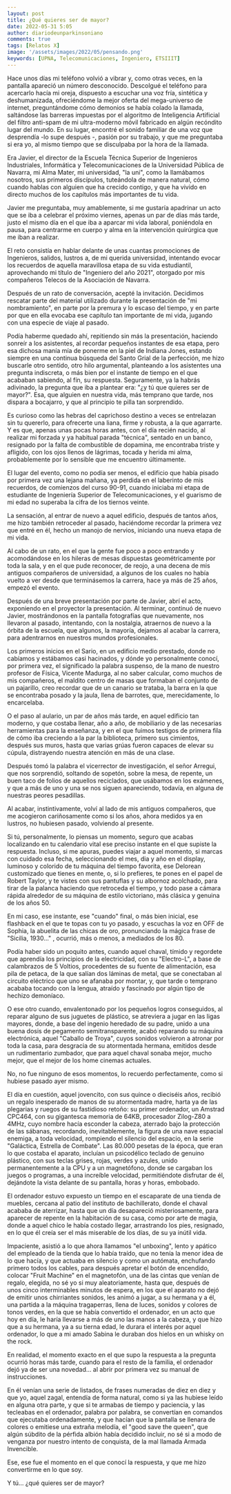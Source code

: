 ```yaml
---
layout: post
title: ¿Qué quieres ser de mayor?
date: 2022-05-31 5:05
author: diariodeunparkinsoniano
comments: true
tags: [Relatos X]
image: '/assets/images/2022/05/pensando.png'
keywords: [UPNA, Telecomunicaciones, Ingeniero, ETSIIIT]
---
```


Hace unos días mi teléfono volvió a vibrar y, como otras veces, en la pantalla apareció un número desconocido. 
Descolgué el teléfono para acercarlo hacía mi oreja, dispuesto a escuchar una voz fría, sintética y deshumanizada, ofreciéndome la mejor oferta del mega-universo de internet, preguntándome cómo demonios se había colado la llamada, saltándose las barreras impuestas por el algoritmo de Inteligencia Artificial del filtro anti-spam de mi ultra-moderno móvil fabricado en algún recóndito lugar del mundo.
En su lugar, encontré el sonido familiar de una voz que desprendía -lo supe después -, pasión por su trabajo, y que me preguntaba si era yo, al mismo tiempo que se disculpaba por la hora de la llamada.

Era Javier, el director de la Escuela Técnica Superior de Ingenieros Industriales, Informática y Telecomunicaciones de la Universidad Pública de Navarra, mi Alma Mater, mi universidad, "la uni", como la llamábamos nosotros, sus primeros discípulos, tuteándola de manera natural, cómo cuando hablas con alguien que ha crecido contigo, y que ha vivido en directo muchos de los capítulos más importantes de tu vida.

Javier me preguntaba, muy amablemente, si me gustaría apadrinar un acto que se iba a celebrar el próximo viernes, apenas un par de días más tarde, justo el mismo día en el que iba a aparcar mi vida laboral, poniéndola en pausa, para centrarme en cuerpo y alma en la intervención quirúrgica que me iban a realizar.

El reto consistía en hablar delante de unas cuantas promociones de Ingenieros, salidos, lustros a, de mi querida universidad, intentando evocar los recuerdos de aquella maravillosa etapa de su vida estudiantil, aprovechando mi título de "Ingeniero del año 2021", otorgado por mis compañeros Telecos de la Asociación de Navarra.

Después de un rato de conversación, acepté la invitación. Decidimos rescatar parte del material utilizado durante la presentación de "mi nombramiento", en parte por la premura y lo escaso del tiempo, y en parte por que en ella evocaba ese capítulo tan importante de mi vida, jugando con una especie de viaje al pasado.

Podía haberme quedado ahí, repitiendo sin más la presentación, haciendo sonreír a los asistentes, al recordar pequeños instantes de esa etapa, pero esa dichosa manía mía de ponerme en la piel de Indiana Jones, estando siempre en una continua búsqueda del Santo Grial de la perfección, me hizo buscarle otro sentido, otro hilo argumental, planteando a los asistentes una pregunta indiscreta, o más bien por el instante de tiempo en el que acababan sabiendo, al fín, su respuesta.
Seguramente, ya la habrás adivinado, la pregunta que iba a plantear era: "¿y tú que quieres ser de mayor?". Esa, que alguien en nuestra vida, más temprano que tarde, nos dispara a bocajarro, y que al principio te pilla tan sorprendido.

Es curioso como las hebras del caprichoso destino a veces se entrelazan sin tu quererlo, para ofrecerte una liana, firme y robusta, a la que agarrarte. Y es que, apenas unas pocas horas antes, con el día recién nacido, al realizar mi forzada y ya habitual parada "técnica", sentado en un banco, resignado por la falta de combustible de dopamina, me encontraba triste y afligido, con los ojos llenos de lágrimas, tocada y herida mi alma, probablemente por lo sensible que me encuentro últimamente.

El lugar del evento, como no podía ser menos, el edificio que había pisado por primera vez una lejana mañana, ya perdida en el laberinto de mis recuerdos, de comienzos del curso 90-91, cuando iniciaba mi etapa de estudiante de Ingeniería Superior de Telecomunicaciones, y el guarismo de mi edad no superaba la cifra de los tiernos veinte.

La sensación, al entrar de nuevo a aquel edificio, después de tantos años, me hizo también retroceder al pasado, haciéndome recordar la primera vez que entré en él, hecho un manojo de nervios, iniciando una nueva etapa de mi vida.

Al cabo de un rato, en el que la gente fue poco a poco entrando y acomodándose en los hileras de mesas dispuestas geométricamente por toda la sala, y en el que pude reconocer, de reojo, a una decena de mis antiguos compañeros de universidad, a algunos de los cuales no había vuelto a ver desde que terminásemos la carrera, hace ya más de 25 años, empezó el evento.

Después de una breve presentación por parte de Javier, abrí el acto, exponiendo en el proyector la presentación. Al terminar, continuó de nuevo Javier, mostrándonos en la pantalla fotografías que nuevamente, nos llevaron al pasado, intentando, con la nostalgia, atraernos de nuevo a la órbita de la escuela, que algunos, la mayoría, dejamos al acabar la carrera, para adentrarnos en nuestros mundos profesionales. 

Los primeros inicios en el Sario, en un edificio medio prestado, donde no cabíamos y estábamos casi hacinados, y dónde yo personalmente conocí, por primera vez, el significado la palabra suspenso, de la mano de nuestro profesor de Física, Vicente Madurga, al no saber calcular, como muchos de mis compañeros, el maldito centro de masas que formaban el conjunto de un pajarillo, creo recordar que de un canario se trataba, la barra en la que se encontraba posado y la jaula, llena de barrotes, que, merecidamente, lo encarcelaba.

O el paso al aulario, un par de años más tarde, en aquel edificio tan moderno, y que costaba llenar, año a año, de mobiliario y de las necesarias herramientas para la enseñanza, y en el que fuimos testigos de primera fila de cómo iba creciendo a la par la biblioteca, primero sus cimientos, después sus muros, hasta que varias grúas fueron capaces de elevar su cúpula, distrayendo nuestra atención en más de una clase.

Después tomó la palabra el vicerrector de investigación, el señor Arregui, que nos sorprendió, soltando de sopetón, sobre la mesa, de repente, un buen taco de folios de aquellos reciclados, que usábamos en los exámenes, y que a más de uno y una se nos siguen apareciendo, todavía, en alguna de nuestras peores pesadillas.

Al acabar, instintivamente, volví al lado de mis antiguos compañeros, que me acogieron cariñosamente como si los años, ahora medidos ya en lustros, no hubiesen pasado, volviendo al presente.

Si tú, personalmente, lo piensas un momento, seguro que acabas localizando en tu calendario vital ese preciso instante en el que supiste la respuesta. 
Incluso, si me apuras, puedes viajar a aquel momento, si marcas con cuidado esa fecha, seleccionando el mes, dia y año en el display, luminoso y colorido de tu máquina del tiempo favorita, ese Delorean customizado que tienes en mente, o, si lo prefieres, te pones en el papel de Robert Taylor, y te vistes con sus pantuflas y su albornoz acolchado, para tirar de la palanca haciendo que retroceda el tiempo, y todo pase a cámara rápida alrededor de su máquina de estilo victoriano, más clásica y genuina de los años 50.

En mi caso, ese instante, ese "cuando" final, o más bien inicial, ese flashback en el que te topas con tu yo pasado, y escuchas la voz en OFF de Sophia, la abuelita de las chicas de oro, pronunciando la mágica frase de "Sicilia, 1930..." , ocurrió, más o menos, a mediados de los 80.

Podía haber sido un poquito antes, cuando aquel chaval, tímido y regordete que aprendía los principios de la electricidad, con su "Electro-L", a base de calambrazos de 5 Voltios, procedentes de su fuente de alimentación, esa pila de petaca, de la que salían dos láminas de metal, que se conectaban al circuito eléctrico que uno se afanaba por montar, y, que tarde o temprano acababa tocando con la lengua, atraído y fascinado por algún tipo de hechizo demoníaco.  

O ese otro cuando, envalentonado por los pequeños logros conseguidos, al reparar alguno de sus juguetes de plástico, se atreviera a jugar en las ligas mayores, donde, a base del ingenio heredado de su padre, unido a una buena dosis de pegamento semitransparente, acabó reparando su máquina electrónica, aquel "Caballo de Troya", cuyos sonidos volvieron a atronar por toda la casa, para desgracia de su atormentada hermana, emitidos desde un rudimentario zumbador, que para aquel chaval sonaba mejor, mucho mejor, que el mejor de los home cinemas actuales.

No, no fue ninguno de esos momentos, lo recuerdo perfectamente, como si hubiese pasado ayer mismo.

El día en cuestión, aquel jovencito, con sus quince o dieciséis años, recibió un regalo inesperado de manos de su atormentada madre, harta ya de las plegarias y ruegos de su fastidioso retoño: su primer ordenador, un Amstrad CPC464, con su gigantesca memoria de 64KB, procesador Zilog-Z80 a 4MHz, cuyo nombre hacía esconder la cabeza, aterrado bajo la protección de las sábanas, recordando, inevitablemente, la figura de una nave espacial enemiga, a toda velocidad, rompiendo el silencio del espacio, en la serie "Galáctica, Estrella de Combate".
Las 80.000 pesetas de la época, que eran lo que costaba el aparato, incluían un psicodélico teclado de genuino plástico, con sus teclas grises, rojas, verdes y azules, unido permanentemente a la CPU y a un magnetófono, donde se cargaban los juegos o programas, a una increíble velocidad, permitiéndote disfrutar de él, dejándote la vista delante de su pantalla, horas y horas, embobado.

El ordenador estuvo expuesto un tiempo en el escaparate de una tienda de muebles, cercana al patio del instituto de bachillerato, donde el chaval acababa de aterrizar, hasta que un día desapareció misteriosamente, para aparecer de repente en la habitación de su casa, como por arte de magia, donde a aquel chico le había costado llegar, arrastrando los pies, resignado, en lo que él creía ser el más miserable de los días, de su ya inútil vida.

Impaciente, asistió a lo que ahora llamamos "el unboxing", lento y apático del empleado de la tienda que lo había traído, que no tenía la menor idea de lo que hacía, y que actuaba en silencio y como un autómata, enchufando primero todos los cables, para después apretar el botón de encendido, colocar "Fruit Machine" en el magnetofón, una de las cintas que venían de regalo, elegida, no sé yo si muy aleatoriamente, hasta que, después de unos cinco interminables minutos de espera, en los que el aparato no dejó de emitir unos chirriantes sonidos, les animó a jugar, a su hermana y a él, una partida a la  máquina tragaperras, llena de luces, sonidos y colores de tonos verdes, en la que se había convertido el ordenador, en un acto que hoy en día, le haría llevarse a más de uno las manos a la cabeza, y que hizo que a su hermana, ya a su tierna edad, le durara el interés por aquel ordenador, lo que a mi amado Sabina le duraban dos hielos en un whisky on the rock.

En realidad, el momento exacto en el que supo la respuesta a la pregunta ocurrió horas más tarde, cuando para el resto de la familia, el ordenador dejó ya de ser una novedad... al abrir por primera vez su manual de instrucciones.

En él venían una serie de listados, de frases numeradas de diez en diez y que yo, aquel zagal, entendía de forma natural, como si ya las hubiese leído en alguna otra parte, y que si te armabas de tiempo y paciencia, y las tecleabas en el ordenador, palabra por palabra, se convertían en comandos que ejecutaba ordenadamente, y que hacían que la pantalla se llenara de colores o emitiese una extraña melodía, el "good save the queen", que algún súbdito de la pérfida albión había decidido incluir, no sé si a modo de venganza por nuestro intento de conquista, de la mal llamada Armada Invencible.   

Ese, ese fue el momento en el que conocí la respuesta, y que me hizo convertirme en lo que soy.

Y tú... ¿qué quieres ser de mayor?